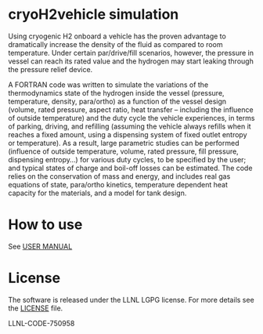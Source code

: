 # cryoH2vehicle simulation 

Using cryogenic H2 onboard a vehicle has the proven advantage to dramatically increase the density of the fluid as compared to room temperature. Under certain par/drive/fill scenarios, however, the pressure in vessel can reach its rated value and the hydrogen may start leaking through the pressure relief device. 

A FORTRAN code was written to simulate the variations of the thermodynamics state of the hydrogen inside the vessel (pressure, temperature, density, para/ortho) as a function of the vessel design (volume, rated pressure, aspect ratio, heat transfer – including the influence of outside temperature) and the duty cycle the vehicle experiences, in terms of parking, driving, and refilling (assuming the vehicle always refills when it reaches a fixed amount, using a dispensing system of fixed outlet entropy or temperature). As a result, large parametric studies can be performed (influence of outside temperature, volume, rated pressure, fill pressure, dispensing entropy…) for various duty cycles, to be specified by the user; and typical states of charge and boil-off losses can be estimated. The code relies on the conservation of mass and energy, and includes real gas equations of state, para/ortho kinetics, temperature dependent heat capacity for the materials, and a model for tank design.

# How to use

See [USER MANUAL](https://github.com/LLNL/cryoH2vehicle/blob/master/UserManual.pdf)

# License

The software is released under the LLNL LGPG license. For more details see the [LICENSE](https://github.com/LLNL/cryoH2vehicle/blob/master/LICENSE.md/LICENSE.md) file.

LLNL-CODE-750958
